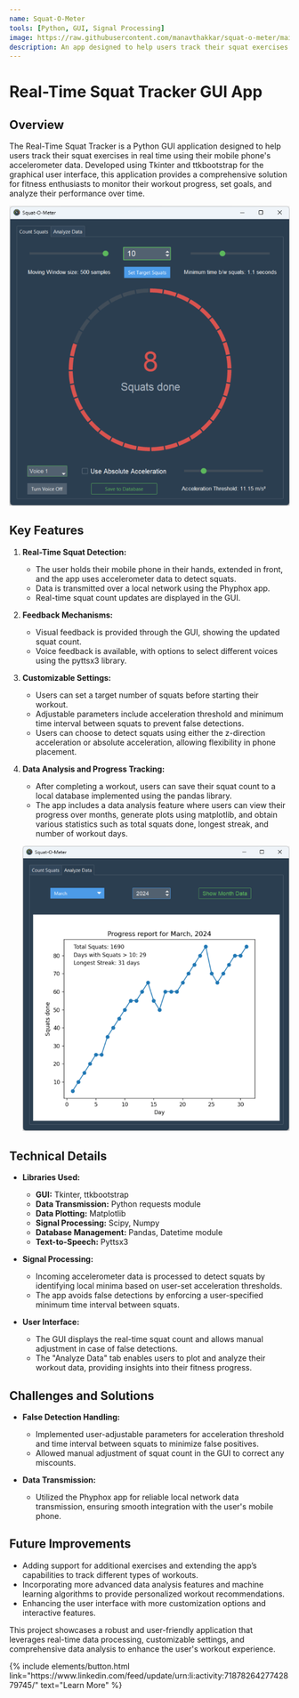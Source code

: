```yaml
---
name: Squat-O-Meter
tools: [Python, GUI, Signal Processing]
image: https://raw.githubusercontent.com/manavthakkar/squat-o-meter/main/screenshot.png
description: An app designed to help users track their squat exercises . It offers real-time feedback and voice notifications, making it a convenient tool for monitoring squat workouts.
---
```

# Real-Time Squat Tracker GUI App

## Overview
The Real-Time Squat Tracker is a Python GUI application designed to help users track their squat exercises in real time using their mobile phone's accelerometer data. Developed using Tkinter and ttkbootstrap for the graphical user interface, this application provides a comprehensive solution for fitness enthusiasts to monitor their workout progress, set goals, and analyze their performance over time.

![Squat-O-Meter Screenshot](https://raw.githubusercontent.com/manavthakkar/squat-o-meter/main/screenshot.png)

## Key Features

1. **Real-Time Squat Detection:**
   - The user holds their mobile phone in their hands, extended in front, and the app uses accelerometer data to detect squats.
   - Data is transmitted over a local network using the Phyphox app.
   - Real-time squat count updates are displayed in the GUI.

2. **Feedback Mechanisms:**
   - Visual feedback is provided through the GUI, showing the updated squat count.
   - Voice feedback is available, with options to select different voices using the pyttsx3 library.

3. **Customizable Settings:**
   - Users can set a target number of squats before starting their workout.
   - Adjustable parameters include acceleration threshold and minimum time interval between squats to prevent false detections.
   - Users can choose to detect squats using either the z-direction acceleration or absolute acceleration, allowing flexibility in phone placement.

4. **Data Analysis and Progress Tracking:**
   - After completing a workout, users can save their squat count to a local database implemented using the pandas library.
   - The app includes a data analysis feature where users can view their progress over months, generate plots using matplotlib, and obtain various statistics such as total squats done, longest streak, and number of workout days.

   ![Analyze Data tab Screenshot](https://raw.githubusercontent.com/manavthakkar/squat-o-meter/main/Progress_Report.png)

## Technical Details

- **Libraries Used:**
  - **GUI:** Tkinter, ttkbootstrap
  - **Data Transmission:** Python requests module
  - **Data Plotting:** Matplotlib
  - **Signal Processing:** Scipy, Numpy
  - **Database Management:** Pandas, Datetime module
  - **Text-to-Speech:** Pyttsx3

- **Signal Processing:**
  - Incoming accelerometer data is processed to detect squats by identifying local minima based on user-set acceleration thresholds.
  - The app avoids false detections by enforcing a user-specified minimum time interval between squats.

- **User Interface:**
  - The GUI displays the real-time squat count and allows manual adjustment in case of false detections.
  - The "Analyze Data" tab enables users to plot and analyze their workout data, providing insights into their fitness progress.

## Challenges and Solutions
- **False Detection Handling:**
  - Implemented user-adjustable parameters for acceleration threshold and time interval between squats to minimize false positives.
  - Allowed manual adjustment of squat count in the GUI to correct any miscounts.

- **Data Transmission:**
  - Utilized the Phyphox app for reliable local network data transmission, ensuring smooth integration with the user's mobile phone.

## Future Improvements
- Adding support for additional exercises and extending the app’s capabilities to track different types of workouts.
- Incorporating more advanced data analysis features and machine learning algorithms to provide personalized workout recommendations.
- Enhancing the user interface with more customization options and interactive features.

This project showcases a robust and user-friendly application that leverages real-time data processing, customizable settings, and comprehensive data analysis to enhance the user's workout experience.


<p class="text-center">
{% include elements/button.html link="https://www.linkedin.com/feed/update/urn:li:activity:7187826427742879745/" text="Learn More" %}
</p>